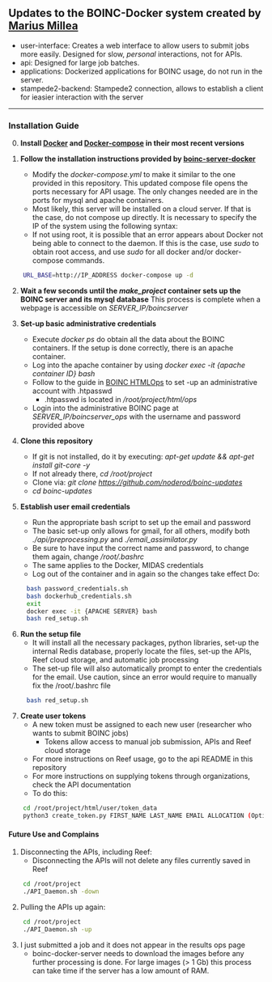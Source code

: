 ## Updates to the BOINC-Docker system created by [Marius Millea][1]



* user-interface: Creates a web interface to allow users to submit jobs more easily. Designed for slow, _personal_ interactions, not for APIs.
* api: Designed for large job batches.
* applications: Dockerized applications for BOINC usage, do not run in the server.
* stampede2-backend: Stampede2 connection, allows to establish a client for ieasier interaction with the server


[1]: https://github.com/marius311/boinc-server-docker

-------

### Installation Guide  

0. **Install [Docker][2] and [Docker-compose][3] in their most recent versions** 

1. **Follow the installation instructions provided by [boinc-server-docker][1]**
	* Modify the *docker-compose.yml* to make it similar to the one provided in this repository. This updated compose file opens the ports 
	necessary for API usage. The only changes needed are in the ports for mysql and apache containers.
	* Most likely, this server will be installed on a cloud server. If that is the case, do not compose up directly. It is necessary to specify
	the IP of the system using the following syntax:
	* If not using root, it is possible that an error appears about Docker not being able to connect to the daemon. If this is the case, use 
	*sudo* to obtain root access, and use *sudo* for all docker and/or docker-compose commands.
```bash
	URL_BASE=http://IP_ADDRESS docker-compose up -d
```
	

2. **Wait a few seconds until the *make_project* container sets up the BOINC server and its mysql database**
	This process is complete when a webpage is accessible on *SERVER_IP/boincserver*

3. **Set-up basic administrative credentials**  
	* Execute *docker ps* do obtain all the data about the BOINC containers. If the setup is done correctly, there is an apache container.
	* Log into the apache container by using *docker exec -it {apache container ID} bash*
	* Follow to the guide in [BOINC HTMLOps][4] to set -up an administrative account with .htpasswd
		* .htpasswd is located in */root/project/html/ops*
	* Login into the administrative BOINC page at *SERVER_IP/boincserver_ops* with the username and password provided above

4. **Clone this repository**
	* If git is not installed, do it by executing: *apt-get update && apt-get install git-core -y*
	* If not already there, *cd /root/project*
	* Clone via: *git clone https://github.com/noderod/boinc-updates*
	* *cd boinc-updates*

5. **Establish user email credentials**
	* Run the appropriate bash script to set up the email and password
	* The basic set-up only allows for gmail, for all others, modify both *./api/preprocessing.py* and *./email_assimilator.py*
	* Be sure to have input the correct name and password, to change them again, change */root/.bashrc*
	* The same applies to the Docker, MIDAS credentials
	* Log out of the container and in again so the changes take effect
	Do:
```bash
	 bash password_credentials.sh
	 bash dockerhub_credentials.sh
	 exit
	 docker exec -it {APACHE SERVER} bash
	 bash red_setup.sh
```

6. **Run the setup file**  
	* It will install all the necessary packages, python libraries, set-up the internal Redis database, properly locate the files, set-up the APIs, Reef cloud storage, and automatic job processing
	* The set-up file will also automatically prompt to enter the credentials for the email. Use caution, since an error would require to manually fix the /root/.bashrc file
```bash
	 bash red_setup.sh
```


7. **Create user tokens**
	* A new token must be assigned to each new user (researcher who wants to submit BOINC jobs)
		* Tokens allow access to manual job submission, APIs and Reef cloud storage
	* For more instructions on Reef usage, go to the api README in this repository
	* For more instructions on supplying tokens through organizations, check the API documentation
	* To do this:
```bash
	cd /root/project/html/user/token_data
	python3 create_token.py FIRST_NAME LAST_NAME EMAIL ALLOCATION (Optional) (GB)
```


[2]: https://docs.docker.com/install/linux/docker-ce/ubuntu/
[3]: https://docs.docker.com/compose/install/
[4]: https://boinc.berkeley.edu/trac/wiki/HtmlOps


#### Future Use and Complains

1. Disconnecting the APIs, including Reef:
	* Disconnecting the APIs will not delete any files currently saved in Reef
```bash
	cd /root/project
	./API_Daemon.sh -down
```

2. Pulling the APIs up again:
```bash
	cd /root/project
	./API_Daemon.sh -up
```

3. I just submitted a job and it does not appear in the results ops page
	* boinc-docker-server needs to download the images before any further processing is done. For large images (> 1 Gb) this process can take time if the server has a low amount of RAM.
